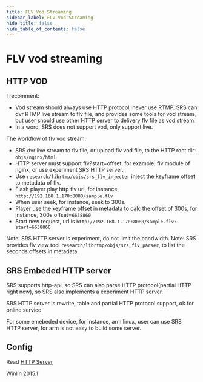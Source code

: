 ```yaml
---
title: FLV Vod Streaming
sidebar_label: FLV Vod Streaming
hide_title: false
hide_table_of_contents: false
---
```


# FLV vod streaming

## HTTP VOD

I recomment:

* Vod stream should always use HTTP protocol, never use RTMP.
SRS can dvr RTMP live stream to flv file, and provides some tools for vod stream,
but user should use other HTTP server to delivery flv file as vod stream.
* In a word, SRS does not support vod, only support live.

The workflow of flv vod stream:

* SRS dvr live stream to flv file, or upload flv vod file, to the HTTP root dir: `objs/nginx/html`
* HTTP server must support flv?start=offset, for example, flv module of nginx, or use experiment SRS HTTP server.
* Use `research/librtmp/objs/srs_flv_injecter` inject the keyframe offset to metadata of flv.
* Flash player play http flv url, for instance, `http://192.168.1.170:8080/sample.flv`
* When user seek, for instance, seek to 300s.
* Player use the keyframe offset in metadata to calc the offset of 300s, for instance, 300s offset=`6638860`
* Start new request, url is `http://192.168.1.170:8080/sample.flv?start=6638860`

Note: SRS HTTP server is experiment, do not limit the bandwidth.
Note: SRS provides flv view tool `research/librtmp/objs/srs_flv_parser`, to list the seconds:offsets in metadata.

## SRS Embeded HTTP server

SRS supports http-api, so SRS can also parse HTTP protocol(partial HTTP right now), 
so SRS also implements a experiment HTTP server.

SRS HTTP server is rewrite, table and partial HTTP protocol support, 
ok for online service.

For some emebeded device, for instance, arm linux, user can use SRS HTTP server,
for arm is not easy to build some server.

## Config

Read [HTTP Server](https://ossrs.io/lts/en-us/docs/v4/doc/http-server#config)

Winlin 2015.1